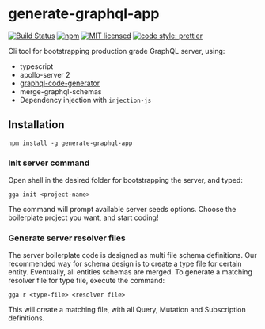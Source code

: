 # generate-graphql-app

[![Build Status](https://travis-ci.org/tomyitav/generate-graphql-app.svg?branch=master)](https://travis-ci.org/tomyitav/generate-graphql-app)
[![npm](https://img.shields.io/npm/v/generate-graphql-app.svg)](https://www.npmjs.com/package/generate-graphql-app)
[![MIT licensed](https://img.shields.io/badge/license-MIT-blue.svg)](./LICENSE)
[![code style: prettier](https://img.shields.io/badge/code_style-prettier-ff69b4.svg)](https://github.com/prettier/prettier)

Cli tool for bootstrapping production grade GraphQL server, using:

+ typescript
+ apollo-server 2
+ [graphql-code-generator](https://github.com/dotansimha/graphql-code-generator)
+ merge-graphql-schemas
+ Dependency injection with `injection-js`

## Installation

```npm install -g generate-graphql-app```

### Init server command

Open shell in the desired folder for bootstrapping the server, and typed:

```gga init <project-name>```

The command will prompt available server seeds options. Choose the boilerplate project
you want, and start coding! 

### Generate server resolver files

The server boilerplate code is designed as multi file schema definitions.
Our recommended way for schema design is to create a type file for certain entity.
Eventually, all entities schemas are merged.
To generate a matching resolver file for type file, execute the command: 

```gga r <type-file> <resolver file>```

This will create a matching file, with all Query, Mutation and Subscription
definitions.
